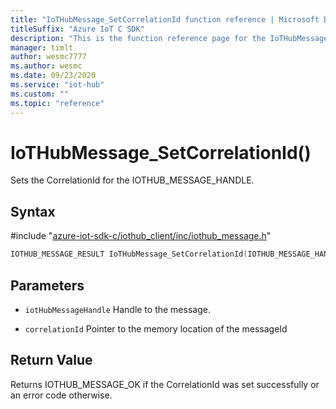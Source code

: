 ```yaml
---                             
title: "IoTHubMessage_SetCorrelationId function reference | Microsoft Docs" 
titleSuffix: "Azure IoT C SDK"            
description: "This is the function reference page for the IoTHubMessage_SetCorrelationId() function in the Azure IoT C SDK. This SDK is used with Azure IoT Hub and Azure IoT Hub Device Provisioning Service"            
manager: timlt                 
author: wesmc7777              
ms.author: wesmc               
ms.date: 09/23/2020                    
ms.service: "iot-hub"             
ms.custom: ""                
ms.topic: "reference"        
---                            
```


# IoTHubMessage_SetCorrelationId()

Sets the CorrelationId for the IOTHUB_MESSAGE_HANDLE.

## Syntax

\#include "[azure-iot-sdk-c/iothub_client/inc/iothub_message.h](../iothub-message-h.md)"  
```C
IOTHUB_MESSAGE_RESULT IoTHubMessage_SetCorrelationId(IOTHUB_MESSAGE_HANDLE  MU_C2);
```

## Parameters
* `iotHubMessageHandle` Handle to the message. 

* `correlationId` Pointer to the memory location of the messageId

## Return Value
Returns IOTHUB_MESSAGE_OK if the CorrelationId was set successfully or an error code otherwise.

